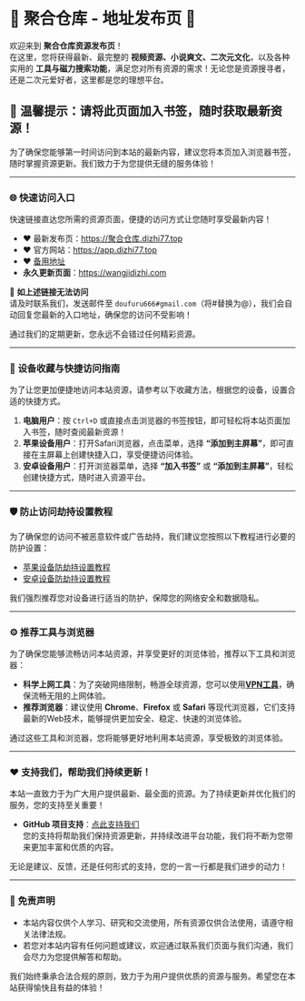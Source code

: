# 🌟 **聚合仓库 - 地址发布页** 🌟  

欢迎来到 **聚合仓库资源发布页**！  
在这里，您将获得最新、最完整的 **视频资源、小说爽文、二次元文化**，以及各种实用的 **工具与磁力搜索功能**，满足您对所有资源的需求！无论您是资源搜寻者，还是二次元爱好者，这里都是您的理想平台。

## 🚀 **温馨提示：请将此页面加入书签，随时获取最新资源！**  

为了确保您能够第一时间访问到本站的最新内容，建议您将本页加入浏览器书签，随时掌握资源更新。我们致力于为您提供无缝的服务体验！  

---

### 🌐 **快速访问入口**  
快速链接直达您所需的资源页面，便捷的访问方式让您随时享受最新内容！  

- ❤️ 最新发布页：https://聚合仓库.dizhi77.top
- ❤️ 官方网站：https://app.dizhi77.top 
- ❤️ [备用地址](https://官网.dizhi77.top/)  
- **永久更新页面**：https://wangjidizhi.com  

📧 **如上述链接无法访问**  
请及时联系我们，发送邮件至 `doufuru666#gmail.com`（将#替换为@），我们会自动回复您最新的入口地址，确保您的访问不受影响！  

通过我们的定期更新，您永远不会错过任何精彩资源。  

---

### 📱 **设备收藏与快捷访问指南**  
为了让您更加便捷地访问本站资源，请参考以下收藏方法，根据您的设备，设置合适的快捷方式。  

1. **电脑用户**：按 `Ctrl+D` 或直接点击浏览器的书签按钮，即可轻松将本站页面加入书签，随时查阅最新资源！  
2. **苹果设备用户**：打开Safari浏览器，点击菜单，选择 **“添加到主屏幕”**，即可直接在主屏幕上创建快捷入口，享受便捷访问体验。  
3. **安卓设备用户**：打开浏览器菜单，选择 **“加入书签”** 或 **“添加到主屏幕”**，轻松创建快捷方式，随时进入资源平台。  

---

### 🛡️ **防止访问劫持设置教程**  
为了确保您的访问不被恶意软件或广告劫持，我们建议您按照以下教程进行必要的防护设置：

- [苹果设备防劫持设置教程](https://gist.github.com/dizhi01xyz/89dbbdb5836f74016735f06a30f691fd)  
- [安卓设备防劫持设置教程](https://gist.github.com/dizhi01xyz/f112c51447a32a56f6858745b0cadf0d)  

我们强烈推荐您对设备进行适当的防护，保障您的网络安全和数据隐私。  

---

### ⚙️ **推荐工具与浏览器**  
为了确保您能够流畅访问本站资源，并享受更好的浏览体验，推荐以下工具和浏览器：

- **科学上网工具**：为了突破网络限制，畅游全球资源，您可以使用<a href="https://2d8.suwkteqd.com/c-16717/a-bMWFM" target="_blank" class="text-red"><strong>VPN工具</strong></a>，确保流畅无阻的上网体验。  
- **推荐浏览器**：建议使用 **Chrome**、**Firefox** 或 **Safari** 等现代浏览器，它们支持最新的Web技术，能够提供更加安全、稳定、快速的浏览体验。  

通过这些工具和浏览器，您将能够更好地利用本站资源，享受极致的浏览体验。  

---

### ❤️ **支持我们，帮助我们持续更新！**  
本站一直致力于为广大用户提供最新、最全面的资源。为了持续更新并优化我们的服务，您的支持至关重要！  

- **GitHub 项目支持**：[点此支持我们](https://github.com)  
您的支持将帮助我们保持资源更新，并持续改进平台功能，我们将不断为您带来更加丰富和优质的内容。  

无论是建议、反馈，还是任何形式的支持，您的一言一行都是我们进步的动力！  

---

### 🌟 **免责声明**  
- 本站内容仅供个人学习、研究和交流使用，所有资源仅供合法使用，请遵守相关法律法规。  
- 若您对本站内容有任何问题或建议，欢迎通过联系我们页面与我们沟通，我们会尽力为您提供解答和帮助。  

我们始终秉承合法合规的原则，致力于为用户提供优质的资源与服务。希望您在本站获得愉快且有益的体验！

